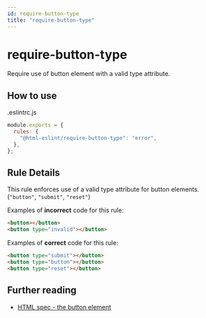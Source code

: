 ```yaml
---
id: require-button-type
title: "require-button-type"
---
```


# require-button-type

Require use of button element with a valid type attribute.

## How to use

.eslintrc.js

```js
module.exports = {
  rules: {
    "@html-eslint/require-button-type": "error",
  },
};
```

## Rule Details

This rule enforces use of a valid type attribute for button elements. (`"button"`, `"submit"`, `"reset"`)

Examples of **incorrect** code for this rule:

<!-- prettier-ignore-start -->

```html
<button></button>
<button type="invalid"></button>
```
<!-- prettier-ignore-end -->

Examples of **correct** code for this rule:

```html
<button type="submit"></button>
<button type="button"></button>
<button type="reset"></button>
```

## Further reading

- [HTML spec - the button element](https://html.spec.whatwg.org/multipage/form-elements.html#attr-button-type)
